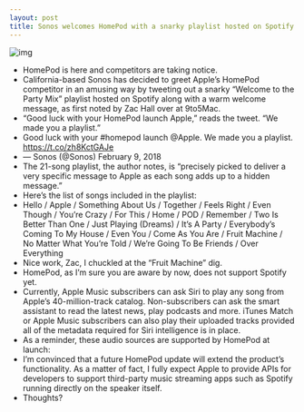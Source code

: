 ```yaml
---
layout: post
title: Sonos welcomes HomePod with a snarky playlist hosted on Spotify
---
```

![img](http://media.idownloadblog.com/wp-content/uploads/2018/01/HomePod-Apple-Music-teaser.jpg)
* HomePod is here and competitors are taking notice.
* California-based Sonos has decided to greet Apple’s HomePod competitor in an amusing way by tweeting out a snarky “Welcome to the Party Mix” playlist hosted on Spotify along with a warm welcome message, as first noted by Zac Hall over at 9to5Mac.
* “Good luck with your HomePod launch Apple,” reads the tweet. “We made you a playlist.”
* Good luck with your #homepod launch @Apple. We made you a playlist. https://t.co/zh8KctGAJe
* — Sonos (@Sonos) February 9, 2018
* The 21-song playlist, the author notes, is “precisely picked to deliver a very specific message to Apple as each song adds up to a hidden message.”
* Here’s the list of songs included in the playlist:
* Hello / Apple / Something About Us / Together / Feels Right / Even Though / You’re Crazy / For This / Home / POD / Remember / Two Is Better Than One / Just Playing (Dreams) / It’s A Party / Everybody’s Coming To My House / Even You / Come As You Are / Fruit Machine / No Matter What You’re Told / We’re Going To Be Friends / Over Everything
* Nice work, Zac, I chuckled at the “Fruit Machine” dig.
* HomePod, as I’m sure you are aware by now, does not support Spotify yet.
* Currently, Apple Music subscribers can ask Siri to play any song from Apple’s 40-million-track catalog. Non-subscribers can ask the smart assistant to read the latest news, play podcasts and more. iTunes Match or Apple Music subscribers can also play their uploaded tracks provided all of the metadata required for Siri intelligence is in place.
* As a reminder, these audio sources are supported by HomePod at launch:
* I’m convinced that a future HomePod update will extend the product’s functionality. As a matter of fact, I fully expect Apple to provide APIs for developers to support third-party music streaming apps such as Spotify running directly on the speaker itself.
* Thoughts?

